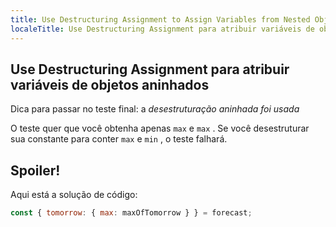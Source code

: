 ```yaml
---
title: Use Destructuring Assignment to Assign Variables from Nested Objects
localeTitle: Use Destructuring Assignment para atribuir variáveis ​​de objetos aninhados
---
```

## Use Destructuring Assignment para atribuir variáveis ​​de objetos aninhados

Dica para passar no teste final: a _desestruturação aninhada foi usada_

O teste quer que você obtenha apenas `max` e `max` . Se você desestruturar sua constante para conter `max` e `min` , o teste falhará.

## Spoiler!

Aqui está a solução de código:

```javascript
const { tomorrow: { max: maxOfTomorrow } } = forecast; 

```
